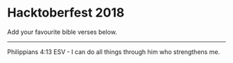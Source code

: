 # Hacktoberfest 2018 

Add your favourite bible verses below.

----

Philippians 4:13 ESV - I can do all things through him who strengthens me.

